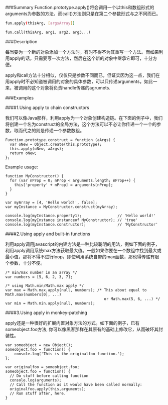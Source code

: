 ###Summary
Function.prototype.apply()将会调用一个以this和数组形式的arguments为参数的方法，而call()方法则只是在第二个参数形式与之不同而已。

```sh
fun.apply(thisArg, [argsArray])
```

```
fun.call(thisArg, arg1, arg2, arg3...)
```

###Description

每当要为一个新的对象添加一个方法时，有时不得不为其重写一个方法。而如果利用apply的话，只需要写一次方法，然后在这个新的对象中继承它即可，十分方便。

apply和call方法十分相似，仅仅只是参数不同而已，但证实因为这一点，我们在用apply时不必知道被调用的对象的具体参数，可以只传递arguments，如此一来，被调用的这个对象将负责handle传递的agrumets.

###Examples

####1.Using apply to chain constructors

我们可以像Java那样，利用apply为一个对象创建构造链。在下面的例子中，我们将创建一个名为construct的全局方法，这个方法可以不必让你传递一个一个的参数，取而代之的则是传递一个参数数组。

```
Function.prototype.construct = function (aArgs) {
  var oNew = Object.create(this.prototype);
  this.apply(oNew, aArgs);
  return oNew;
};
```

Example usage:

```
function MyConstructor() {
  for (var nProp = 0; nProp < arguments.length; nProp++) {
    this['property' + nProp] = arguments[nProp];
  }
}

var myArray = [4, 'Hello world!', false];
var myInstance = MyConstructor.construct(myArray);

console.log(myInstance.property1);                // 'Hello world!'
console.log(myInstance instanceof MyConstructor); // 'true'
console.log(myInstance.constructor);              // 'MyConstructor'

```

####2.Using apply and built-in functions

利用apply调用javascript的内建方法是一种比较聪明的用法，例如下面的例子，利用apply调用系统max方法获取最大值。一般如果你要在一个数组中找到最大或最小值，那将不得不进行loop，即使利用系统自带的max函数，那也得传递有限个参数，十分不便。

```
/* min/max number in an array */
var numbers = [5, 6, 2, 3, 7];

/* using Math.min/Math.max apply */
var max = Math.max.apply(null, numbers); /* This about equal to Math.max(numbers[0], ...)
                                            or Math.max(5, 6, ...) */
var min = Math.min.apply(null, numbers);
```

####3.Using apply in monkey-patching

apply还是一种很好的扩展内置对象方法的方式。如下面的例子，已有someobject.foo方法, 你可以像黑客那样在其原有的基础上修改它，从而破坏其封装性。

```
var someobject = new Object();
someobject.foo = function() {
    console.log('This is the originalfoo function.');
};

var originalfoo = someobject.foo;
someobject.foo = function() {
  // Do stuff before calling function
  console.log(arguments);
  // Call the function as it would have been called normally:
  originalfoo.apply(this,arguments);
  // Run stuff after, here.
}
```